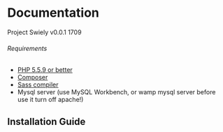 # Documentation
Project Swiely v0.0.1 1709
###### Requirements
- [PHP 5.5.9 or better]()
- [Composer](https://getcomposer.org/)
- [Sass compiler](http://koala-app.com/)
- Mysql server (use MySQL Workbench, or wamp mysql server before use it turn off apache!)


## Installation Guide
